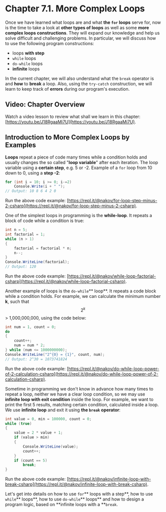 # Chapter 7.1. More Complex Loops

Once we have learned what loops are and what **the **`for`** loops** serve for, now is the time to take a look at **other types of loops** as well as some **more complex loops constructions**. They will expand our knowledge and help us solve difficult and challenging problems. In particular, we will discuss how to use the following program constructions:

* loops **with step**
* `while` loops
* `do-while` loops
* **infinite** loops

In the current chapter, we will also understand what the `break` operator is and **how** to **break** a loop. Also, using the `try-catch` construction, we will learn to keep track of **errors** during our program's execution.

## Video: Chapter Overview

Watch a video lesson to review what shall we learn in this chapter: [https://youtu.be/J18RgaaMi7U](https://youtu.be/J18RgaaMi7U).

## Introduction to More Complex Loops by Examples

**Loops** repeat a piece of code many times while a condition holds and usually changes the so called "**loop variable**" after each iteration. The loop variable using a **certain step**, e.g. 5 or -2. Example of a `for` loop from 10 down to 0, using a **step -2**:

```csharp
for (int i = 10; i >= 0; i-=2)
    Console.Write(i + " ");
// Output: 10 8 6 4 2 0
```

Run the above code example: [https://repl.it/@nakov/for-loop-step-minus-2-csharp](https://repl.it/@nakov/for-loop-step-minus-2-csharp).

One of the simplest loops in programming is the **while-loop**. It repeats a block of code while a condition is true:

```csharp
int n = 5;
int factorial = 1;
while (n > 1)
{
    factorial = factorial * n;
    n--;
}
Console.WriteLine(factorial);
// Output: 120
```

Run the above code example: [https://repl.it/@nakov/while-loop-factorial-csharp](https://repl.it/@nakov/while-loop-factorial-csharp).

Another example of loops is the `do-while`** loop**.  It repeats a code block while a condition holds. For example, we can calculate the minimum number **k**, such that $$2^k$$ &gt; 1,000,000,000, using the code below:

```csharp
int num = 1, count = 0;
do
{
    count++;
    num = num * 2;
} while (num <= 1000000000);
Console.WriteLine("2^{0} = {1}", count, num);
// Output: 2^30 = 1073741824
```

Run the above code example: [https://repl.it/@nakov/do-while-loop-power-of-2-calculation-csharp](https://repl.it/@nakov/do-while-loop-power-of-2-calculation-csharp).

Sometime in programming we don't know in advance how many times to repeat a loop, neither we have a clear loop condition, so we may use **infinite loop with exit condition** inside the loop. For example, we want to print the first 5 results, matching certain condition, calculated inside a loop. We use **infinite loop** and exit it using **the **`break`** operator**:

```csharp
int value = 0, min = 100000, count = 0;
while (true)
{
    value = 2 * value + 1;
    if (value > min)
    {
        Console.WriteLine(value);
        count++;
    }
    if (count == 5)
        break;
}
```

Run the above code example: [https://repl.it/@nakov/infinite-loop-with-break-csharp](https://repl.it/@nakov/infinite-loop-with-break-csharp).

Let's get into details on how to use `for`** loops with a step**, how to use `while`** loops**, how to use `do-while`** loops** and how to design a program logic, based on **infinite loops with a **`break`.

